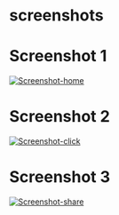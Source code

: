 # screenshots

# Screenshot 1

<a href="https://ibb.co/zHK5XkY"><img src="https://i.ibb.co/zHK5XkY/Screenshot-119.png" alt="Screenshot-home" ></a>

# Screenshot 2

<a href="https://ibb.co/kqXF370"><img src="https://i.ibb.co/kqXF370/Screenshot-120.png" alt="Screenshot-click" ></a>

# Screenshot 3

<a href="https://ibb.co/BcqcKP2"><img src="https://i.ibb.co/BcqcKP2/Screenshot-121.png" alt="Screenshot-share" ></a>
